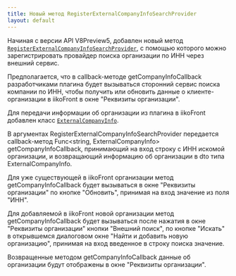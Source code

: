 ```yaml
---
title: Новый метод RegisterExternalCompanyInfoSearchProvider
layout: default
---
```


Начиная с версии API V8Preview5, добавлен новый метод [`RegisterExternalCompanyInfoSearchProvider`](https://iiko.github.io/front.api.sdk/v8/html/M_Resto_Front_Api_IOperationService_RegisterExternalCompanyInfoSearchProvider.htm), с помощью которого можно зарегистрировать провайдер поиска организации по ИНН через внешний сервис.

Предполагается, что в callback-методе getCompanyInfoCallback разработчиками плагина будет вызываться сторонний сервис поиска компании по ИНН, чтобы получить или обновить данные о клиенте-организации в iikoFront в окне "Реквизиты организации".

Для передачи информации об организации из плагина в iikoFront добавлен класс [`ExternalCompanyInfo`](https://iiko.github.io/front.api.sdk/v8/html/T_Resto_Front_Api_Data_Brd_ExternalCompanyInfo.htm).

В аргументах RegisterExternalCompanyInfoSearchProvider передается callback-метод Func<string, ExternalCompanyInfo> getCompanyInfoCallback, принимающий на вход строку с ИНН искомой организации, и возвращающий информацию об организации в dto типа ExternalCompanyInfo. 

Для уже существующей в iikoFront организации метод getCompanyInfoCallback будет вызываться в окне "Реквизиты организации" по кнопке "Обновить", принимая на вход значение из поля "ИНН".

Для добавляемой в iikoFront новой организации метод getCompanyInfoCallback будет вызываться после нажатия в окне "Реквизиты организации" кнопки "Внешний поиск", по кнопке "Искать" в открывшемся диалоговом окне "Найти и добавить новую организацию", принимая на вход введенное в строку поиска значение.

Возвращенные методом getCompanyInfoCallback данные об организации будут отображены в окне "Реквизиты организации".